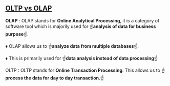 ## <u>OLTP vs OLAP</u>

**OLAP** : OLAP stands for **Online Analytical Processing**, it is a category of software tool which is majorily used for ☝️**analysis of data for business purpose**☝️.

♦️ OLAP allows us to ☝️**analyze data from multiple databases**☝️.

♦️ This is primarily used for ☝️**data analysis instead of data processing**☝️

OLTP : OLTP stands for **Online Transaction Processing**. This allows us to ☝**process the data for day to day transaction.**☝
